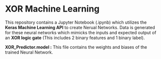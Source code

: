 # XOR Machine Learning #
This repository contains a Jupyter Notebook (.ipynb) which utilizes the **Keras  Machine Learning API** to create Nerual Networks. Data is generated for these neural networks which mimicks the inputs and expected output of an **XOR logic gate** (This includes 2 binary features and 1 binary label).


**XOR_Predictor.model :** This file contains the weights and biases of the trained Neural Network.

